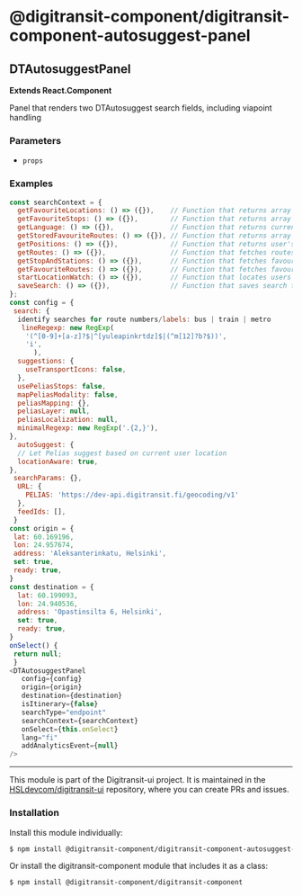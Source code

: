 # @digitransit-component/digitransit-component-autosuggest-panel

<!-- Generated by documentation.js. Update this documentation by updating the source code. -->

## DTAutosuggestPanel

**Extends React.Component**

Panel that renders two DTAutosuggest search fields, including viapoint handling

### Parameters

-   `props`  

### Examples

```javascript
const searchContext = {
  getFavouriteLocations: () => ({}),    // Function that returns array of favourite locations.
  getFavouriteStops: () => ({}),        // Function that returns array of favourite stops.
  getLanguage: () => ({}),              // Function that returns current language.
  getStoredFavouriteRoutes: () => ({}), // Function that returns array of favourite routes.
  getPositions: () => ({}),             // Function that returns user's geolocation.
  getRoutes: () => ({}),                // Function that fetches routes from graphql API.
  getStopAndStations: () => ({}),       // Function that fetches favourite stops and stations from graphql API.
  getFavouriteRoutes: () => ({}),       // Function that fetches favourite routes from graphql API.
  startLocationWatch: () => ({}),       // Function that locates users geolocation.
  saveSearch: () => ({}),               // Function that saves search to old searches store.
};
const config = {
 search: {
  identify searches for route numbers/labels: bus | train | metro
   lineRegexp: new RegExp(
    '(^[0-9]+[a-z]?$|^[yuleapinkrtdz]$|(^m[12]?b?$))',
    'i',
      ),
  suggestions: {
    useTransportIcons: false,
  },
  usePeliasStops: false,
  mapPeliasModality: false,
  peliasMapping: {},
  peliasLayer: null,
  peliasLocalization: null,
  minimalRegexp: new RegExp('.{2,}'),
},
  autoSuggest: {
  // Let Pelias suggest based on current user location
  locationAware: true,
},
 searchParams: {},
  URL: {
    PELIAS: 'https://dev-api.digitransit.fi/geocoding/v1'
  },
  feedIds: [],
 }
const origin = {
 lat: 60.169196,
 lon: 24.957674,
 address: 'Aleksanterinkatu, Helsinki',
 set: true,
 ready: true,
}
const destination = {
  lat: 60.199093,
  lon: 24.940536,
  address: 'Opastinsilta 6, Helsinki',
  set: true,
  ready: true,
}
onSelect() {
 return null;
 }
<DTAutosuggestPanel
   config={config}
   origin={origin}
   destination={destination}
   isItinerary={false}
   searchType="endpoint"
   searchContext={searchContext}
   onSelect={this.onSelect}
   lang="fi"
   addAnalyticsEvent={null}
/>
```

<!-- This file is automatically generated. Please don't edit it directly:
if you find an error, edit the source file (likely index.js), and re-run
./scripts/generate-readmes in the digitransit-component project. -->

---

This module is part of the Digitransit-ui project. It is maintained in the
[HSLdevcom/digitransit-ui](https://github.com/HSLdevcom/digitransit-ui) repository, where you can create
PRs and issues.

### Installation

Install this module individually:

```sh
$ npm install @digitransit-component/digitransit-component-autosuggest-panel
```

Or install the digitransit-component module that includes it as a class:

```sh
$ npm install @digitransit-component/digitransit-component
```
